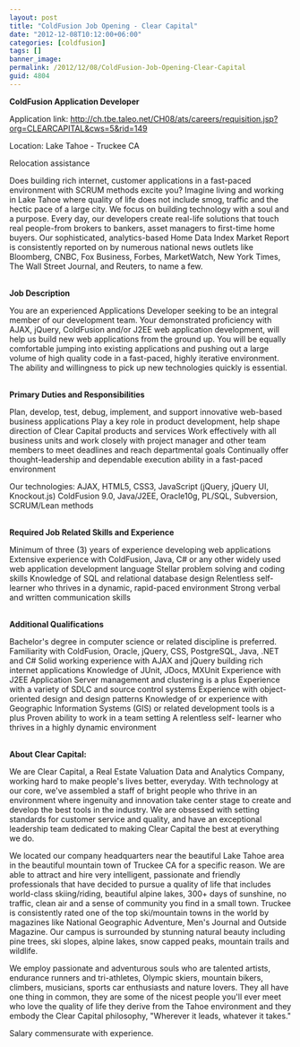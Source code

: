 ```yaml
---
layout: post
title: "ColdFusion Job Opening - Clear Capital"
date: "2012-12-08T10:12:00+06:00"
categories: [coldfusion]
tags: []
banner_image: 
permalink: /2012/12/08/ColdFusion-Job-Opening-Clear-Capital
guid: 4804
---
```


<b>ColdFusion Application Developer</b>

Application link:  <a href="http://ch.tbe.taleo.net/CH08/ats/careers/requisition.jsp?org=CLEARCAPITAL&cws=5&rid=149">http://ch.tbe.taleo.net/CH08/ats/careers/requisition.jsp?org=CLEARCAPITAL&cws=5&rid=149</a>

Location:  Lake Tahoe - Truckee CA

Relocation assistance

Does building rich internet, customer applications in a fast-paced environment with SCRUM methods excite you?  Imagine living and working in Lake Tahoe where quality of life does not include smog, traffic and the hectic pace of a large city.  We focus on building technology with a soul and a purpose.  Every day, our developers create real-life solutions that touch real people-from brokers to bankers, asset managers to first-time home buyers.  Our sophisticated, analytics-based Home Data Index Market Report is consistently reported on by numerous national news outlets like Bloomberg, CNBC, Fox Business, Forbes, MarketWatch, New York Times, The Wall Street Journal, and Reuters, to name a few.

<br/><b>Job Description</b>


You are an experienced Applications Developer seeking to be an integral member of our development team.  Your demonstrated proficiency with AJAX, jQuery, ColdFusion and/or J2EE web application development, will help us build new web applications from the ground up.  You will be equally comfortable jumping into existing applications and pushing out a large volume of high quality code in a fast-paced, highly iterative environment. The ability and willingness to pick up new technologies quickly is essential.

<br/><b>Primary Duties and Responsibilities</b>

Plan, develop, test, debug, implement, and support innovative web-based business applications
Play a key role in product development, help shape direction of Clear Capital products and services
Work effectively with all business units and work closely with project manager and other team members to meet deadlines and reach departmental goals
Continually offer thought-leadership and dependable execution ability in a fast-paced environment

Our technologies:  AJAX, HTML5, CSS3, JavaScript (jQuery, jQuery UI, Knockout.js) ColdFusion 9.0, Java/J2EE, Oracle10g, PL/SQL, Subversion, SCRUM/Lean methods

<br/><b>Required Job Related Skills and Experience</b>

Minimum of three (3) years of experience developing web applications
Extensive experience with ColdFusion, Java, C# or any other widely used web application development language
Stellar problem solving and coding skills
Knowledge of SQL and relational database design
Relentless self-learner who thrives in a dynamic, rapid-paced environment
Strong verbal and written communication skills

<br/><b>Additional Qualifications</b>

Bachelor's degree in computer science or related discipline is preferred.
Familiarity with ColdFusion, Oracle, jQuery, CSS, PostgreSQL, Java, .NET and C#
Solid working experience with AJAX and jQuery building rich internet applications
Knowledge of JUnit, JDocs, MXUnit
Experience with J2EE Application Server management and clustering is a plus
Experience with a variety of SDLC and source control systems
Experience with object-oriented design and design patterns
Knowledge of or experience with Geographic Information Systems (GIS) or related development tools is a plus
Proven ability to work in a team setting
A relentless self- learner who thrives in a highly dynamic environment

<br/><b>About Clear Capital:</b>

We are Clear Capital, a Real Estate Valuation Data and Analytics Company, working hard to make people's lives better, everyday.  With technology at our core, we've assembled a staff of bright people who thrive in an environment where ingenuity and innovation take center stage to create and develop the best tools in the industry.  We are obsessed with setting standards for customer service and quality, and have an exceptional leadership team dedicated to making Clear Capital the best at everything we do.  

We located our company headquarters near the beautiful Lake Tahoe area in the beautiful mountain town of Truckee CA for a specific reason.  We are able to attract and hire very intelligent, passionate and friendly professionals that have decided to pursue a quality of life that includes world-class skiing/riding, beautiful alpine lakes, 300+ days of sunshine, no traffic, clean air and a sense of community you find in a small town.  Truckee is consistently rated one of the top ski/mountain towns in the world by magazines like National Geographic Adventure, Men's Journal and Outside Magazine.  Our campus is surrounded by stunning natural beauty including pine trees, ski slopes, alpine lakes, snow capped peaks, mountain trails and wildlife.

We employ passionate and adventurous souls who are talented artists, endurance runners and tri-athletes, Olympic skiers, mountain bikers, climbers, musicians, sports car enthusiasts and nature lovers.  They all have one thing in common, they are some of the nicest people you'll ever meet who love the quality of life they derive from the Tahoe environment and they embody the Clear Capital philosophy, "Wherever it leads, whatever it takes." 

Salary commensurate with experience.